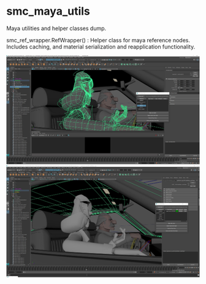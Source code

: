 # smc_maya_utils

Maya utilities and helper classes dump.

smc_ref_wrapper.RefWrapper() : Helper class for maya reference nodes. Includes caching, and material serialization and reapplication functionality.

<img src="https://github.com/striker-samuel/smc_maya_utils/blob/main/screencaps/gpu_cacher_before.jpg">
<img src="https://github.com/striker-samuel/smc_maya_utils/blob/main/screencaps/gpu_cacher_after.jpg">
